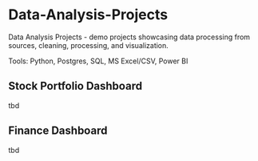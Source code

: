 # Data-Analysis-Projects
Data Analysis Projects - demo projects showcasing data processing from sources, cleaning, processing, and visualization. 

Tools: Python, Postgres, SQL, MS Excel/CSV, Power BI

## Stock Portfolio Dashboard
tbd

## Finance Dashboard
tbd
